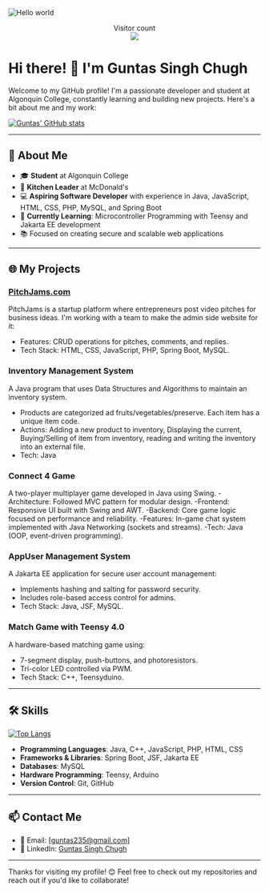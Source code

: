 <img src="https://raw.githubusercontent.com/sagar-viradiya/sagar-viradiya/master/resources/banner.png" alt="Hello world">

<p align="center"> 
  Visitor count<br>
  <img src="https://profile-counter.glitch.me/sagar-viradiya/count.svg" />
</p>

# Hi there! 👋 I'm Guntas Singh Chugh 

Welcome to my GitHub profile! I'm a passionate developer and student at Algonquin College, constantly learning and building new projects. Here's a bit about me and my work:

[![Guntas' GitHub stats](https://github-readme-stats.vercel.app/api?username=Guntas007&theme=radical&show_icons=true)](https://github.com/anuraghazra/github-readme-stats)

---

## 🚀 About Me
- 🎓 **Student** at Algonquin College  
- 🥪 **Kitchen Leader** at McDonald's  
- 💻 **Aspiring Software Developer** with experience in Java, JavaScript, HTML, CSS, PHP, MySQL, and Spring Boot  
- 🌟 **Currently Learning**: Microcontroller Programming with Teensy and Jakarta EE development  
- 📚 Focused on creating secure and scalable web applications  

---

## 🌐 My Projects
### [PitchJams.com](https://pitchjams.com)
PitchJams is a startup platform where entrepreneurs post video pitches for business ideas. I'm working with a team to make the admin side website for it:  
- Features: CRUD operations for pitches, comments, and replies.  
- Tech Stack: HTML, CSS, JavaScript, PHP, Spring Boot, MySQL.  

### **Inventory Management System**
A Java program that uses Data Structures and Algorithms to maintain an inventory system. 
- Products are categorized ad fruits/vegetables/preserve. Each item has a unique item code.
- Actions: Adding a new product to inventory, Displaying the current, Buying/Selling of item from inventory, reading and writing the inventory into an external file.
- Tech: Java

### **Connect 4 Game**
A two-player multiplayer game developed in Java using Swing.
-Architecture: Followed MVC pattern for modular design.
-Frontend: Responsive UI built with Swing and AWT.
-Backend: Core game logic focused on performance and reliability.
-Features: In-game chat system implemented with Java Networking (sockets and streams).
-Tech: Java (OOP, event-driven programming).

### **AppUser Management System**
A Jakarta EE application for secure user account management:  
- Implements hashing and salting for password security.  
- Includes role-based access control for admins.  
- Tech Stack: Java, JSF, MySQL.  

### **Match Game with Teensy 4.0**
A hardware-based matching game using:  
- 7-segment display, push-buttons, and photoresistors.  
- Tri-color LED controlled via PWM.  
- Tech Stack: C++, Teensyduino.  

---

## 🛠️ Skills

[![Top Langs](https://github-readme-stats.vercel.app/api/top-langs/?username=Guntas007&theme=radical&show_icons=true)](https://github.com/anuraghazra/github-readme-stats)
- **Programming Languages**: Java, C++, JavaScript, PHP, HTML, CSS  
- **Frameworks & Libraries**: Spring Boot, JSF, Jakarta EE  
- **Databases**: MySQL  
- **Hardware Programming**: Teensy, Arduino  
- **Version Control**: Git, GitHub  

---

## 📫 Contact Me
- 📧 Email: [guntas235@gmail.com]  
- 💼 LinkedIn: [Guntas Singh Chugh](https://www.linkedin.com/in/guntas-singh-chugh/)
   
---

Thanks for visiting my profile! 😊 Feel free to check out my repositories and reach out if you'd like to collaborate!
